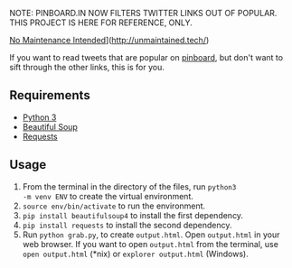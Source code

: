 NOTE: PINBOARD.IN NOW FILTERS TWITTER LINKS OUT OF POPULAR. THIS PROJECT IS HERE FOR REFERENCE, ONLY.

[No Maintenance Intended](http://unmaintained.tech/badge.svg)](http://unmaintained.tech/)

If you want to read tweets that are popular on [pinboard](http://pinboard.in), but don't want to sift through the other links, this is for you.

Requirements
------------

- [Python 3](https://www.python.org)
- [Beautiful Soup](http://www.crummy.com/software/BeautifulSoup/)
- [Requests](http://docs.python-requests.org/en/master/)


Usage
-----
1. From the terminal in the directory of the files, run <code>python3 -m venv ENV</code> to create the virtual environment.
2. <code>source env/bin/activate</code> to run the environment.
3. <code>pip install beautifulsoup4</code> to install the first dependency.
4. <code>pip install requests</code> to install the second dependency.
5. Run `python grab.py`, to create `output.html`. Open `output.html` in your web browser. If you want to open `output.html` from the terminal, use `open output.html` (*nix) or `explorer output.html` (Windows).
